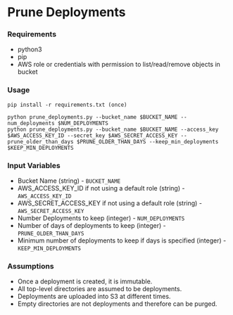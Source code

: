 # Prune Deployments

### Requirements
- python3
- pip
- AWS role or credentials with permission to list/read/remove objects in bucket

### Usage

```
pip install -r requirements.txt (once)

python prune_deployments.py --bucket_name $BUCKET_NAME --num_deployments $NUM_DEPLOYMENTS
python prune_deployments.py --bucket_name $BUCKET_NAME --access_key $AWS_ACCESS_KEY_ID --secret_key $AWS_SECRET_ACCESS_KEY --prune_older_than_days $PRUNE_OLDER_THAN_DAYS --keep_min_deployments $KEEP_MIN_DEPLOYMENTS
```

### Input Variables

- Bucket Name (string) - `BUCKET_NAME`
- AWS_ACCESS_KEY_ID if not using a default role (string) - `AWS_ACCESS_KEY_ID`
- AWS_SECRET_ACCESS_KEY if not using a default role (string) - `AWS_SECRET_ACCESS_KEY`
- Number Deployments to keep (integer) - `NUM_DEPLOYMENTS`
- Number of days of deployments to keep (integer) - `PRUNE_OLDER_THAN_DAYS`
- Minimum number of deployments to keep if days is specified (integer) - `KEEP_MIN_DEPLOYMENTS`

### Assumptions
- Once a deployment is created, it is immutable.
- All top-level directories are assumed to be deployments.
- Deployments are uploaded into S3 at different times.
- Empty directories are not deployments and therefore can be purged.